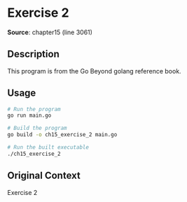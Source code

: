 # Exercise 2

**Source**: chapter15 (line 3061)

## Description

This program is from the Go Beyond golang reference book.

## Usage

```bash
# Run the program
go run main.go

# Build the program
go build -o ch15_exercise_2 main.go

# Run the built executable
./ch15_exercise_2
```

## Original Context

Exercise 2
